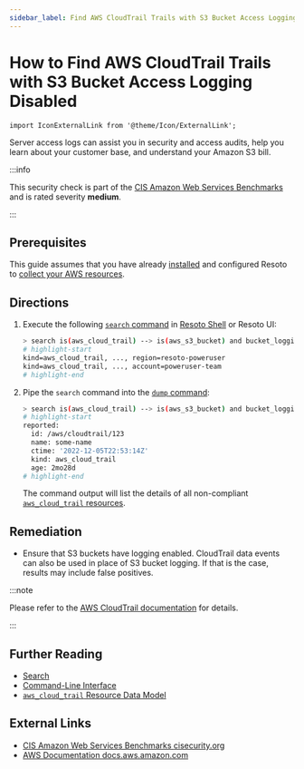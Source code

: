 ```yaml
---
sidebar_label: Find AWS CloudTrail Trails with S3 Bucket Access Logging Disabled
---
```


# How to Find AWS CloudTrail Trails with S3 Bucket Access Logging Disabled

```mdx-code-block
import IconExternalLink from '@theme/Icon/ExternalLink';
```

Server access logs can assist you in security and access audits, help you learn about your customer base, and understand your Amazon S3 bill.

:::info

This security check is part of the [CIS Amazon Web Services Benchmarks](https://cisecurity.org/benchmark/amazon_web_services) and is rated severity **medium**.

:::

## Prerequisites

This guide assumes that you have already [installed](../../../getting-started/install-resoto/index.md) and configured Resoto to [collect your AWS resources](../../../how-to-guides/data-sources/collect-aws-resource-data.md).

## Directions

1. Execute the following [`search` command](../../../reference/cli/search-commands/search.md) in [Resoto Shell](../../../reference/components/shell.md) or Resoto UI:

   ```bash
   > search is(aws_cloud_trail) --> is(aws_s3_bucket) and bucket_logging.target_bucket==null
   # highlight-start
   ​kind=aws_cloud_trail, ..., region=resoto-poweruser
   ​kind=aws_cloud_trail, ..., account=poweruser-team
   # highlight-end
   ```

2. Pipe the `search` command into the [`dump` command](../../../reference/cli/format-commands/dump.md):

   ```bash
   > search is(aws_cloud_trail) --> is(aws_s3_bucket) and bucket_logging.target_bucket==null | dump
   # highlight-start
   ​reported:
   ​  id: /aws/cloudtrail/123
   ​  name: some-name
   ​  ctime: '2022-12-05T22:53:14Z'
   ​  kind: aws_cloud_trail
   ​  age: 2mo28d
   # highlight-end
   ```

   The command output will list the details of all non-compliant [`aws_cloud_trail` resources](../../../reference/unified-data-model/aws.md#aws_cloud_trail).

## Remediation

- Ensure that S3 buckets have logging enabled. CloudTrail data events can also be used in place of S3 bucket logging. If that is the case, results may include false positives.

:::note

Please refer to the [AWS CloudTrail documentation](https://docs.aws.amazon.com/AmazonS3/latest/dev/security-best-practices.html) for details.

:::

## Further Reading

- [Search](../../../reference/search/index.md)
- [Command-Line Interface](../../../reference/cli/index.md)
- [`aws_cloud_trail` Resource Data Model](../../../reference/unified-data-model/aws.md#aws_cloud_trail)

## External Links

- [CIS Amazon Web Services Benchmarks <span class="badge badge--secondary" aria-hidden="true">cisecurity.org <IconExternalLink width="10" height="10" /></span>](https://cisecurity.org/benchmark/amazon_web_services)
- [AWS Documentation <span class="badge badge--secondary" aria-hidden="true">docs.aws.amazon.com <IconExternalLink width="10" height="10" /></span>](https://docs.aws.amazon.com/AmazonS3/latest/dev/security-best-practices.html)
